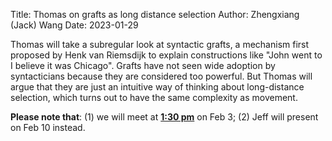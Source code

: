 Title: Thomas on grafts as long distance selection
Author: Zhengxiang (Jack) Wang
Date: 2023-01-29



Thomas will take a subregular look at syntactic grafts, a mechanism first proposed by Henk van Riemsdijk to explain constructions like "John went to I believe it was Chicago". Grafts have not seen wide adoption by syntacticians because they are considered too powerful. But Thomas will argue that they are just an intuitive way of thinking about long-distance selection, which turns out to have the same complexity as movement.



**Please note that**: (1) we will meet at <ins>**1:30 pm**</ins> on Feb 3; (2) Jeff will present on Feb 10 instead. 
